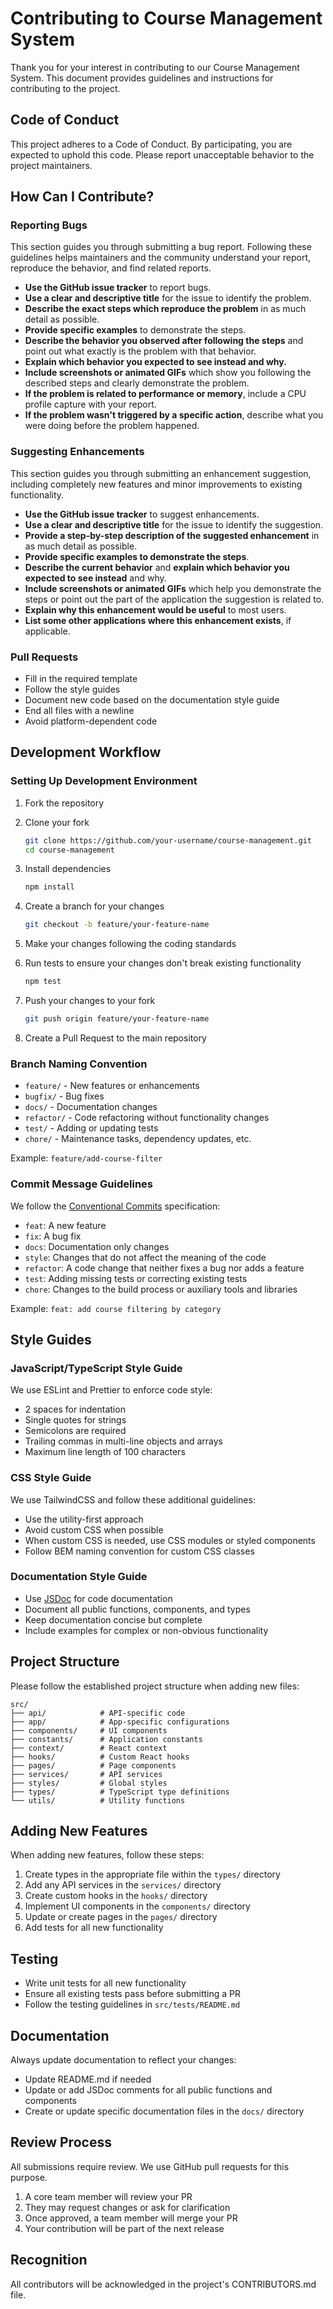 # Contributing to Course Management System

Thank you for your interest in contributing to our Course Management System. This document provides guidelines and instructions for contributing to the project.

## Code of Conduct

This project adheres to a Code of Conduct. By participating, you are expected to uphold this code. Please report unacceptable behavior to the project maintainers.

## How Can I Contribute?

### Reporting Bugs

This section guides you through submitting a bug report. Following these guidelines helps maintainers and the community understand your report, reproduce the behavior, and find related reports.

- **Use the GitHub issue tracker** to report bugs.
- **Use a clear and descriptive title** for the issue to identify the problem.
- **Describe the exact steps which reproduce the problem** in as much detail as possible.
- **Provide specific examples** to demonstrate the steps.
- **Describe the behavior you observed after following the steps** and point out what exactly is the problem with that behavior.
- **Explain which behavior you expected to see instead and why.**
- **Include screenshots or animated GIFs** which show you following the described steps and clearly demonstrate the problem.
- **If the problem is related to performance or memory**, include a CPU profile capture with your report.
- **If the problem wasn't triggered by a specific action**, describe what you were doing before the problem happened.

### Suggesting Enhancements

This section guides you through submitting an enhancement suggestion, including completely new features and minor improvements to existing functionality.

- **Use the GitHub issue tracker** to suggest enhancements.
- **Use a clear and descriptive title** for the issue to identify the suggestion.
- **Provide a step-by-step description of the suggested enhancement** in as much detail as possible.
- **Provide specific examples to demonstrate the steps**.
- **Describe the current behavior** and **explain which behavior you expected to see instead** and why.
- **Include screenshots or animated GIFs** which help you demonstrate the steps or point out the part of the application the suggestion is related to.
- **Explain why this enhancement would be useful** to most users.
- **List some other applications where this enhancement exists**, if applicable.

### Pull Requests

- Fill in the required template
- Follow the style guides
- Document new code based on the documentation style guide
- End all files with a newline
- Avoid platform-dependent code

## Development Workflow

### Setting Up Development Environment

1. Fork the repository
2. Clone your fork
   ```bash
   git clone https://github.com/your-username/course-management.git
   cd course-management
   ```

3. Install dependencies
   ```bash
   npm install
   ```

4. Create a branch for your changes
   ```bash
   git checkout -b feature/your-feature-name
   ```

5. Make your changes following the coding standards

6. Run tests to ensure your changes don't break existing functionality
   ```bash
   npm test
   ```

7. Push your changes to your fork
   ```bash
   git push origin feature/your-feature-name
   ```

8. Create a Pull Request to the main repository

### Branch Naming Convention

- `feature/` - New features or enhancements
- `bugfix/` - Bug fixes
- `docs/` - Documentation changes
- `refactor/` - Code refactoring without functionality changes
- `test/` - Adding or updating tests
- `chore/` - Maintenance tasks, dependency updates, etc.

Example: `feature/add-course-filter`

### Commit Message Guidelines

We follow the [Conventional Commits](https://www.conventionalcommits.org/) specification:

- `feat`: A new feature
- `fix`: A bug fix
- `docs`: Documentation only changes
- `style`: Changes that do not affect the meaning of the code
- `refactor`: A code change that neither fixes a bug nor adds a feature
- `test`: Adding missing tests or correcting existing tests
- `chore`: Changes to the build process or auxiliary tools and libraries

Example: `feat: add course filtering by category`

## Style Guides

### JavaScript/TypeScript Style Guide

We use ESLint and Prettier to enforce code style:

- 2 spaces for indentation
- Single quotes for strings
- Semicolons are required
- Trailing commas in multi-line objects and arrays
- Maximum line length of 100 characters

### CSS Style Guide

We use TailwindCSS and follow these additional guidelines:

- Use the utility-first approach
- Avoid custom CSS when possible
- When custom CSS is needed, use CSS modules or styled components
- Follow BEM naming convention for custom CSS classes

### Documentation Style Guide

- Use [JSDoc](https://jsdoc.app/) for code documentation
- Document all public functions, components, and types
- Keep documentation concise but complete
- Include examples for complex or non-obvious functionality

## Project Structure

Please follow the established project structure when adding new files:

```
src/
├── api/            # API-specific code
├── app/            # App-specific configurations
├── components/     # UI components
├── constants/      # Application constants
├── context/        # React context
├── hooks/          # Custom React hooks
├── pages/          # Page components
├── services/       # API services
├── styles/         # Global styles
├── types/          # TypeScript type definitions
└── utils/          # Utility functions
```

## Adding New Features

When adding new features, follow these steps:

1. Create types in the appropriate file within the `types/` directory
2. Add any API services in the `services/` directory
3. Create custom hooks in the `hooks/` directory
4. Implement UI components in the `components/` directory
5. Update or create pages in the `pages/` directory
6. Add tests for all new functionality

## Testing

- Write unit tests for all new functionality
- Ensure all existing tests pass before submitting a PR
- Follow the testing guidelines in `src/tests/README.md`

## Documentation

Always update documentation to reflect your changes:

- Update README.md if needed
- Update or add JSDoc comments for all public functions and components
- Create or update specific documentation files in the `docs/` directory

## Review Process

All submissions require review. We use GitHub pull requests for this purpose.

1. A core team member will review your PR
2. They may request changes or ask for clarification
3. Once approved, a team member will merge your PR
4. Your contribution will be part of the next release

## Recognition

All contributors will be acknowledged in the project's CONTRIBUTORS.md file.